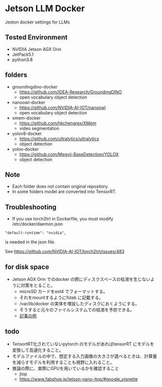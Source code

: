 # Jetson LLM Docker
Jeston docker settings for LLMs

## Tested Environment
- NVIDIA Jetson AGX Orin
- JetPack5.1
- python3.8

## folders
- groundingdino-docker
  - https://github.com/IDEA-Research/GroundingDINO
  - open vocabulary object detection
- nanoowl-docker
  - https://github.com/NVIDIA-AI-IOT/nanoowl
  - open vocabulary object detection
- xmem-docker
  - https://github.com/hkchengrex/XMem
  - video segmentation
- yolov8-docker
  - https://github.com/ultralytics/ultralytics
  - object detection
- yolox-docker
  - https://github.com/Megvii-BaseDetection/YOLOX
  - object detection
## Note
- Each folder does not contain original repository. 
- In some folders model are converted into TensorRT.

## Troubleshooting
- If you use torch2trt in Dockerfile, you must modify /etc/docker/daemon.json
```
"default-runtime": "nvidia",
```
is needed in the json file.

See 
https://github.com/NVIDIA-AI-IOT/torch2trt/issues/483

## for disk space
- Jetson AGX Orin でのdocker の際にディスクスペースの枯渇を生じないように対策をとること。
  - microSD カードをext4 でフォーマットする。
  - それをmountするようにfstab に記載する。
  - /var/lib/docker の実体を増設したディスクにおくようにする。
  - そうすると元々のファイルシステムでの枯渇を予防できる。
  - [記事の例](https://qiita.com/nonbiri15/items/2a6b1fcc1a373e2b084c)

## todo
- TensortRT化されていないpytorch のモデルがあればtensorRT にモデルを変換して高速化すること。
- モデルファイルの中で、想定する入力画像の大きさが選べるときは、計算量を減らすモデルを利用することも視野に入れること。
- 推論の際に、実際にGPUを用いているかを確認すること
  - jtop 
  - https://www.fabshop.jp/jetson-nano-jtop/#google_vignette

